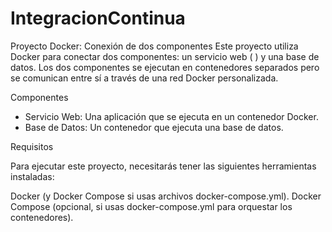 # IntegracionContinua

Proyecto Docker: Conexión de dos componentes
Este proyecto utiliza Docker para conectar dos componentes: un servicio web ( ) y una base de datos. Los dos componentes se ejecutan en contenedores separados pero se comunican entre sí a través de una red Docker personalizada.

Componentes

- Servicio Web: Una aplicación que se ejecuta en un contenedor Docker.
- Base de Datos: Un contenedor que ejecuta una base de datos.

Requisitos

Para ejecutar este proyecto, necesitarás tener las siguientes herramientas instaladas:

Docker (y Docker Compose si usas archivos docker-compose.yml).
Docker Compose (opcional, si usas docker-compose.yml para orquestar los contenedores).
